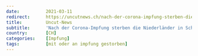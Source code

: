 ```yaml
---
date:          2021-03-11
redirect:      https://uncutnews.ch/nach-der-corona-impfung-sterben-die-niederlaender-in-scharen/
title:         Uncut-News
subtitle:      'Nach der Corona-Impfung sterben die Niederländer in Scharen'
country:       [CH]
categories:    [Impfung]
tags:          [mit oder an impfung gestorben]
---
```

